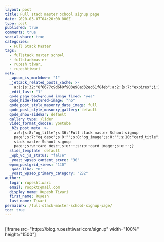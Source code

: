 ```yaml
---
layout: post
title: Full stack master School signup page
date: 2020-03-07T04:20:00.000Z
type: post
published: true
comments: true
social-share: true
categories:
  - Full Stack Master
tags:
  - fullstack master school
  - fullstackmaster
  - rupesh tiwari
  - rupeshtiwari
meta:
  _wpcom_is_markdown: "1"
  _jetpack_related_posts_cache: >-
    a:1:{s:32:"8f6677c9d6b0f903e98ad32ec61f8deb";a:2:{s:7:"expires";i:1601700382;s:7:"payload";a:3:{i:0;a:1:{s:2:"id";i:3163;}i:1;a:1:{s:2:"id";i:3130;}i:2;a:1:{s:2:"id";i:3157;}}}}
  _edit_last: "1"
  qode_page_background_image_fixed: "yes"
  qode_hide-featured-image: "no"
  qode_post_style_masonry_date_image: full
  qode_post_style_masonry_gallery: default
  qode_show-sidebar: default
  gallery_type: slider
  video_format_choose: youtube
  _b2s_post_meta: >-
    a:6:{s:8:"og_title";s:36:"Full stack master School signup
    page";s:7:"og_desc";s:0:"";s:8:"og_image";s:0:"";s:10:"card_title";s:36:"Full
    stack master School signup
    page";s:9:"card_desc";s:0:"";s:10:"card_image";s:0:"";}
  slide_template: default
  _wpb_vc_js_status: "false"
  _yoast_wpseo_content_score: "30"
  wpmm_postgrid_views: "130"
  _qode-like: "0"
  _yoast_wpseo_primary_category: "282"
author:
  login: rupeshtiwari
  email: roopkt@gmail.com
  display_name: Rupesh Tiwari
  first_name: Rupesh
  last_name: Tiwari
permalink: /full-stack-master-school-signup-page/
toc: true
---
```


<p><!-- wp:shortcode --><br />
[iframe src="https://blog.rupeshtiwari.com/signup" width="100%" height="1500"]<br />
<!-- /wp:shortcode --></p>

